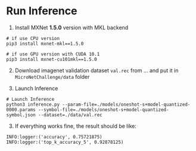 # Run Inference

1. Install MXNet **1.5.0** version with MKL backend
```
# if use CPU version
pip3 install mxnet-mkl==1.5.0

# if use GPU version with CUDA 10.1
pip3 install mxnet-cu101mkl==1.5.0
```

2. Download imagenet validation dataset `val.rec` from ... and put it in `MicroNetChallenge/data` folder

3. Launch Inference
```
# Launch Inference
python3 inference.py --param-file=./models/oneshot-s+model-quantized-0000.params --symbol-file=./models/oneshot-s+model-quantized-symbol.json --dataset=./data/val.rec
```

3. If everything works fine, the result should be like:
```
INFO:logger:('accuracy', 0.75721875)
INFO:logger:('top_k_accuracy_5', 0.92878125)
```
